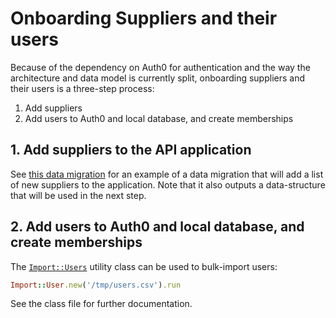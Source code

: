 # Onboarding Suppliers and their users

Because of the dependency on Auth0 for authentication and the way the
architecture and data model is currently split, onboarding suppliers and their
users is a three-step process:

  1. Add suppliers
  2. Add users to Auth0 and local database, and create memberships

## 1. Add suppliers to the API application

See [this data migration](db/data_migrate/20190227162046_add_rm6060_suppliers.rb)
for an example of a data migration that will add a list of new suppliers to
the application. Note that it also outputs a data-structure that will be used
in the next step.

## 2. Add users to Auth0 and local database, and create memberships

The [`Import::Users`](app/models/import/users.rb) utility class can be used to
bulk-import users:

```ruby
Import::User.new('/tmp/users.csv').run
```

See the class file for further documentation.
